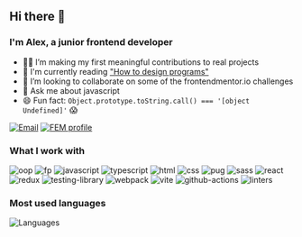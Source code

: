 ## Hi there 👋

### I'm Alex, a junior frontend developer

- 🧑‍💻 I’m making my first meaningful contributions to real projects
- 📖 I'm currently reading ["How to design programs"](https://htdp.org/)
- 🤝 I’m looking to collaborate on some of the frontendmentor.io challenges
- 💬 Ask me about javascript
- 😄 Fun fact: `Object.prototype.toString.call() === '[object Undefined]'` 😱

[![Email](https://img.shields.io/badge/Email-0078D4?logo=microsoft-outlook)](mailto:alexkim6@outlook.com) [![FEM profile](https://img.shields.io/badge/frontendmentor.io-3e54a3?&logo=frontendmentor)](https://www.frontendmentor.io/profile/alex-kim-dev)

### What I work with

![oop](https://img.shields.io/badge/OOP-333740?)
![fp](https://img.shields.io/badge/FP-333740?)
![javascript](https://img.shields.io/badge/Javascript-333740?&logo=javascript&logoColor=e4e8ec)
![typescript](https://img.shields.io/badge/Typescript-333740?&logo=typescript&logoColor=e4e8ec)
![html](https://img.shields.io/badge/html-333740?&logo=html5&logoColor=e4e8ec)
![css](https://img.shields.io/badge/css-333740?&logo=css3&logoColor=e4e8ec)
![pug](https://img.shields.io/badge/pug-333740?&logo=pug&logoColor=e4e8ec)
![sass](https://img.shields.io/badge/sass-333740?&logo=sass&logoColor=e4e8ec)
![react](https://img.shields.io/badge/react-333740?&logo=react&logoColor=e4e8ec)
![redux](https://img.shields.io/badge/redux-333740?&logo=redux&logoColor=e4e8ec)
![testing-library](https://img.shields.io/badge/testing_library-333740?&logo=testing-library&logoColor=e4e8ec)
![webpack](https://img.shields.io/badge/webpack-333740?&logo=webpack&logoColor=e4e8ec)
![vite](https://img.shields.io/badge/vite-333740?&logo=vite&logoColor=e4e8ec)
![github-actions](https://img.shields.io/badge/github_actions-333740?&logo=github-actions&logoColor=e4e8ec)
![linters](https://img.shields.io/badge/linters!-333740?&logo=eslint&logoColor=e4e8ec)

### Most used languages

![Languages](https://github-readme-stats.vercel.app/api/top-langs/?username=alex-kim-dev&layout=compact&bg_color=22272E&hide_title=true&text_color=e4e8ec&hide_border=true&border_radius=6&card_width=278&langs_count=6)
